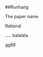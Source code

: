 ##Runhang

The paper name

Rational

..... balalala

gg66

<img src="/pics/fade.JPG" style="zoom:6%;" />
